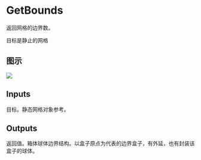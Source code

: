 # GetBounds

返回网格的边界数。

目标是静止的网格

## 图示

![]($-20221218-21030616.png)

## Inputs

目标。静态网格对象参考。  

## Outputs

返回值。箱体球体边界结构。以盒子原点为代表的边界盒子，有外延，也有封装该盒子的球体。
